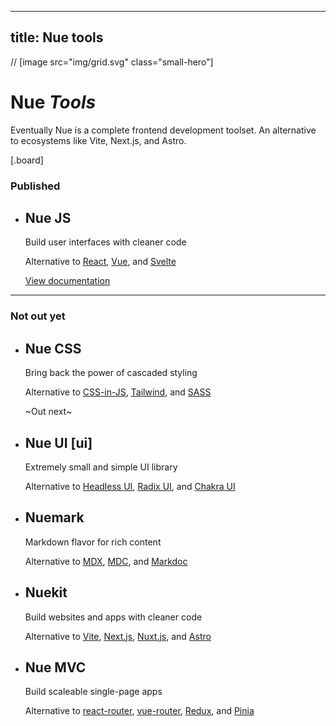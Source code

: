 
---
title: Nue tools
---

// [image src="img/grid.svg" class="small-hero"]

# Nue _Tools_
Eventually Nue is a complete frontend development toolset. An alternative to ecosystems like Vite, Next.js, and Astro.


[.board]
  ### Published

  * ## Nue JS
    Build user interfaces with cleaner code

    Alternative to [React][react], [Vue][vue], and [Svelte][svelte]

    [View documentation](/docs/nuejs/)

  [react]: //react.dev
  [vue]: //vuejs.org
  [svelte]: //svelte.dev

  ---
  ### Not out yet


  * ## Nue CSS
    Bring back the power of cascaded styling

    Alternative to [CSS-in-JS][cssjs], [Tailwind][tailwind], and [SASS][sass]

    ~Out next~

  * ## Nue UI [ui]
    Extremely small and simple UI library

    Alternative to [Headless UI][headless], [Radix UI][radix], and [Chakra UI][chakra]

  * ## Nuemark
    Markdown flavor for rich content

    Alternative to [MDX][mdx], [MDC][mdc], and [Markdoc][markdoc]

  * ## Nuekit
    Build websites and apps with cleaner code

    Alternative to [Vite][vite], [Next.js][next], [Nuxt.js][nuxt], and [Astro][astro]

  * ## Nue MVC
    Build scaleable single-page apps

    Alternative to [react-router][react-router], [vue-router][vue-router], [Redux][redux], and [Pinia][pinia]

  [cssjs]: //en.wikipedia.org/wiki/CSS-in-JS
  [tailwind]: //tailwindcss.com
  [sass]: //sass-lang.com

  [react-router]: //reactrouter.com
  [vue-router]: //router.vuejs.org
  [pinia]: //pinia.vuejs.org
  [redux]: //redux.js.org

  [mdx]: //mdxjs.com
  [mdc]: //content.nuxtjs.org/guide/writing/mdc
  [markdoc]: //markdoc.dev

  [headless]: //headlessui.com
  [radix]: //www.radix-ui.com
  [chakra]: //chakra-ui.com

  [vite]: //vitejs.dev
  [next]: //nextjs.org
  [nuxt]: //nuxt.com
  [astro]: //astro.build
